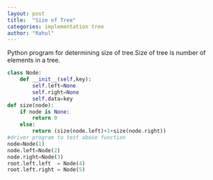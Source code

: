 ```yaml
---
layout: post
title:  "Size of Tree"
categories: implementation tree
author: "Rahul"
---
```


Python program for determining size of tree.Size of tree is number of elements in a tree.

```python
class Node:
	def __init__(self,key):
		self.left=None
		self.right=None
		self.data=key
def size(node):
	if node is None:
		return 0
	else:
		return (size(node.left)+1+size(node.right))
#driver program to test above function
node=Node(1)
node.left=Node(2)
node.right=Node(3)
root.left.left  = Node(4)
root.left.right = Node(5)


```
